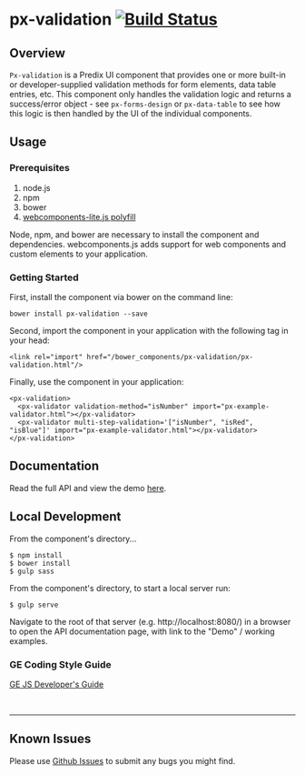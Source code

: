 # px-validation [![Build Status](https://travis-ci.org/PredixDev/px-validation.svg?branch=master)](https://travis-ci.org/PredixDev/px-validation)

## Overview

`Px-validation` is a Predix UI component that provides one or more built-in or developer-supplied validation methods for form elements, data table entries, etc. This component only handles the validation logic and returns a success/error object - see `px-forms-design` or `px-data-table` to see how this logic is then handled by the UI of the individual components. 

## Usage

### Prerequisites
1. node.js
2. npm
3. bower
4. [webcomponents-lite.js polyfill](https://github.com/webcomponents/webcomponentsjs)

Node, npm, and bower are necessary to install the component and dependencies. webcomponents.js adds support for web components and custom elements to your application.

### Getting Started

First, install the component via bower on the command line:

```
bower install px-validation --save
```

Second, import the component in your application with the following tag in your head:

```
<link rel="import" href="/bower_components/px-validation/px-validation.html"/>
```

Finally, use the component in your application:

```
<px-validation>
  <px-validator validation-method="isNumber" import="px-example-validator.html"></px-validator>
  <px-validator multi-step-validation='["isNumber", "isRed", "isBlue"]' import="px-example-validator.html"></px-validator>
</px-validation>
```


## Documentation

Read the full API and view the demo [here](https://predixdev.github.io/px-validation).

## Local Development

From the component's directory...

```
$ npm install
$ bower install
$ gulp sass
```

From the component's directory, to start a local server run:

```
$ gulp serve
```

Navigate to the root of that server (e.g. http://localhost:8080/) in a browser to open the API documentation page, with link to the "Demo" / working examples.



### GE Coding Style Guide
[GE JS Developer's Guide](https://github.com/GeneralElectric/javascript)

<br />
<hr />

## Known Issues

Please use [Github Issues](https://github.com/PredixDev/px-validation/issues) to submit any bugs you might find.
